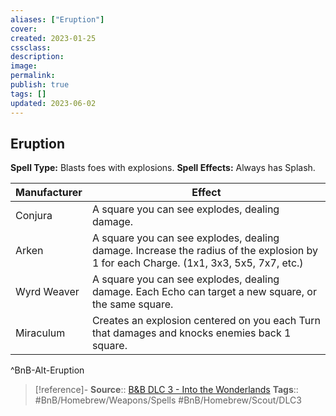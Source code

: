```yaml
---
aliases: ["Eruption"]
cover: 
created: 2023-01-25
cssclass: 
description: 
image: 
permalink: 
publish: true
tags: []
updated: 2023-06-02
---
```


## Eruption

**Spell Type:** Blasts foes with explosions.
**Spell Effects:** Always has Splash.

| Manufacturer | Effect |
|---|---|
| Conjura | A square you can see explodes, dealing damage. |
| Arken | A square you can see explodes, dealing damage. Increase the radius of the explosion by 1 for each Charge. (1x1, 3x3, 5x5, 7x7, etc.) |
| Wyrd Weaver | A square you can see explodes, dealing damage. Each Echo can target a new square, or the same square. |
| Miraculum | Creates an explosion centered on you each Turn that damages and knocks enemies back 1 square. |
^BnB-Alt-Eruption

> [!reference]-
> **Source**:: [B&B DLC 3 - Into the Wonderlands](https://docs.google.com/document/d/1MLOgrWwcLNTnP9PuXrKiLImy7SUh4hXO8arVUAlmdp0/edit)
> **Tags**:: #BnB/Homebrew/Weapons/Spells #BnB/Homebrew/Scout/DLC3
